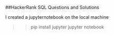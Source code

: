 ##HackerRank SQL Questions and Solutions

I created a jupyternotebook on the local machine
>>pip install jupyter
>>jupyter notebook